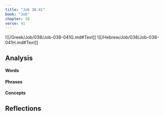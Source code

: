 ```yaml
---
title: "Job 38:41"
book: "Job"
chapter: 38
verse: 41
---
```

![[/Greek/Job/038/Job-038-041G.md#Text]]
![[/Hebrew/Job/038/Job-038-041H.md#Text]]

## Analysis

#### Words

#### Phrases

#### Concepts

## Reflections
